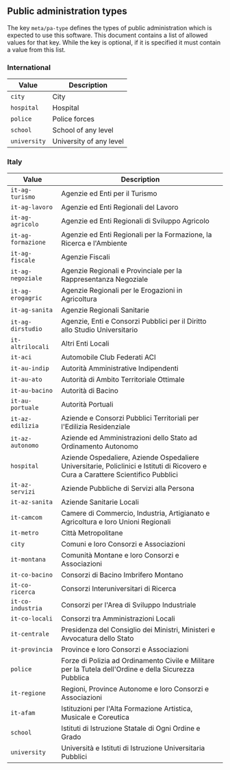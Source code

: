 ## Public administration types

The key `meta/pa-type` defines the types of public administration which is
expected to use this software. This document contains a list of allowed
values for that key. While the key is optional, if it is specified it
must contain a value from this list.

### International

Value | Description
----- | -----------
`city` | City
`hospital` | Hospital
`police` | Police forces
`school` | School of any level
`university` | University of any level

### Italy

Value | Description
----- | -----------
`it-ag-turismo` | Agenzie ed Enti per il Turismo
`it-ag-lavoro` | Agenzie ed Enti Regionali del Lavoro
`it-ag-agricolo` | Agenzie ed Enti Regionali di Sviluppo Agricolo
`it-ag-formazione` | Agenzie ed Enti Regionali per la Formazione, la Ricerca e l'Ambiente
`it-ag-fiscale` | Agenzie Fiscali
`it-ag-negoziale` | Agenzie Regionali e Provinciale per la Rappresentanza Negoziale
`it-ag-erogagric` | Agenzie Regionali per le Erogazioni in Agricoltura
`it-ag-sanita` | Agenzie Regionali Sanitarie
`it-ag-dirstudio` | Agenzie, Enti e Consorzi Pubblici per il Diritto allo Studio Universitario
`it-altrilocali` | Altri Enti Locali
`it-aci` | Automobile Club Federati ACI
`it-au-indip` | Autorità Amministrative Indipendenti
`it-au-ato` | Autorità di Ambito Territoriale Ottimale
`it-au-bacino` | Autorità di Bacino
`it-au-portuale` | Autorità Portuali
`it-az-edilizia` | Aziende e Consorzi Pubblici Territoriali per l'Edilizia Residenziale
`it-az-autonomo` | Aziende ed Amministrazioni dello Stato ad Ordinamento Autonomo
`hospital` | Aziende Ospedaliere, Aziende Ospedaliere Universitarie, Policlinici e Istituti di Ricovero e Cura a Carattere Scientifico Pubblici
`it-az-servizi` | Aziende Pubbliche di Servizi alla Persona
`it-az-sanita` | Aziende Sanitarie Locali
`it-camcom` | Camere di Commercio, Industria, Artigianato e Agricoltura e loro Unioni Regionali
`it-metro` | Città Metropolitane
`city` | Comuni e loro Consorzi e Associazioni
`it-montana` | Comunità Montane e loro Consorzi e Associazioni
`it-co-bacino` | Consorzi di Bacino Imbrifero Montano
`it-co-ricerca` | Consorzi Interuniversitari di Ricerca
`it-co-industria` | Consorzi per l'Area di Sviluppo Industriale
`it-co-locali` | Consorzi tra Amministrazioni Locali
`it-centrale` | Presidenza del Consiglio dei Ministri, Ministeri e Avvocatura dello Stato
`it-provincia` | Province e loro Consorzi e Associazioni
`police` | Forze di Polizia ad Ordinamento Civile e Militare per la Tutela dell'Ordine e della Sicurezza Pubblica
`it-regione` | Regioni, Province Autonome e loro Consorzi e Associazioni
`it-afam` | Istituzioni per l'Alta Formazione Artistica, Musicale e Coreutica
`school` | Istituti di Istruzione Statale di Ogni Ordine e Grado
`university` | Università e Istituti di Istruzione Universitaria Pubblici

<!--
	>Unioni di Comuni e loro Consorzi e Associazioni
	>Enti di Regolazione dei Servizi Idrici e o dei Rifiuti
	Enti e Istituzioni di Ricerca Pubblici
	Enti Pubblici Non Economici
	Enti Pubblici Produttori di Servizi Assistenziali, Ricreativi e Culturali 
	>Federazioni Nazionali, Ordini, Collegi e Consigli Professionali
	>Fondazioni Lirico, Sinfoniche
	>Istituti Zooprofilattici Sperimentali
	Organi Costituzionali e di Rilievo Costituzionale
	>Parchi Nazionali, Consorzi e Enti Gestori di Parchi e Aree Naturali Protette
	
	>Teatri Stabili ad Iniziativa Pubblica
-->
